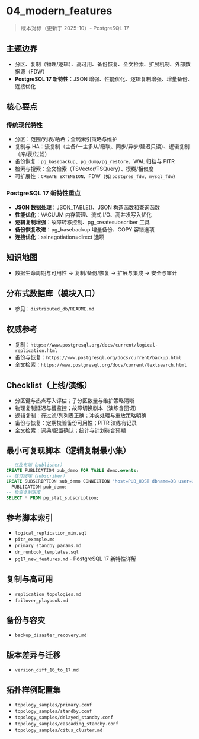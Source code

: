﻿# 04_modern_features

> 版本对标（更新于 2025-10）- PostgreSQL 17

## 主题边界

- 分区、复制（物理/逻辑）、高可用、备份恢复、全文检索、扩展机制、外部数据源（FDW）
- **PostgreSQL 17 新特性**：JSON 增强、性能优化、逻辑复制增强、增量备份、连接优化

## 核心要点

### 传统现代特性

- 分区：范围/列表/哈希；全局索引策略与维护
- 复制与 HA：流复制（主备/一主多从/级联、同步/异步/延迟只读）、逻辑复制（库/表/过滤）
- 备份恢复：`pg_basebackup`、`pg_dump/pg_restore`、WAL 归档与 PITR
- 检索与搜索：全文检索（TSVector/TSQuery）、模糊/相似度
- 可扩展性：`CREATE EXTENSION`、FDW（如 `postgres_fdw`、`mysql_fdw`）

### PostgreSQL 17 新特性重点

- **JSON 数据处理**：JSON_TABLE()、JSON 构造函数和查询函数
- **性能优化**：VACUUM 内存管理、流式 I/O、高并发写入优化
- **逻辑复制增强**：故障转移控制、pg_createsubscriber 工具
- **备份恢复改进**：pg_basebackup 增量备份、COPY 容错选项
- **连接优化**：sslnegotiation=direct 选项

## 知识地图

- 数据生命周期与可用性 → 复制/备份/恢复 → 扩展与集成 → 安全与审计

## 分布式数据库（模块入口）

- 参见：`distributed_db/README.md`

## 权威参考

- 复制：`https://www.postgresql.org/docs/current/logical-replication.html`
- 备份与恢复：`https://www.postgresql.org/docs/current/backup.html`
- 全文检索：`https://www.postgresql.org/docs/current/textsearch.html`

## Checklist（上线/演练）

- 分区键与热点写入评估；子分区数量与维护策略清晰
- 物理复制延迟与槽监控；故障切换剧本（演练含回切）
- 逻辑复制：行过滤/列列表正确；冲突处理与重放策略明确
- 备份与恢复：定期校验备份可用性；PITR 演练有记录
- 全文检索：词典/配置确认；统计与计划符合预期

## 最小可复现脚本（逻辑复制最小集）

```sql
-- 在发布端（publisher）
CREATE PUBLICATION pub_demo FOR TABLE demo.events;
-- 在订阅端（subscriber）
CREATE SUBSCRIPTION sub_demo CONNECTION 'host=PUB_HOST dbname=DB user=USER password=PASS'
  PUBLICATION pub_demo;
-- 检查复制进度
SELECT * FROM pg_stat_subscription;
```

## 参考脚本索引

- `logical_replication_min.sql`
- `pitr_example.md`
- `primary_standby_params.md`
- `dr_runbook_templates.sql`
- `pg17_new_features.md` - PostgreSQL 17 新特性详解

## 复制与高可用

- `replication_topologies.md`
- `failover_playbook.md`

## 备份与容灾

- `backup_disaster_recovery.md`

## 版本差异与迁移

- `version_diff_16_to_17.md`

## 拓扑样例配置集

- `topology_samples/primary.conf`
- `topology_samples/standby.conf`
- `topology_samples/delayed_standby.conf`
- `topology_samples/cascading_standby.conf`
- `topology_samples/citus_cluster.md`
